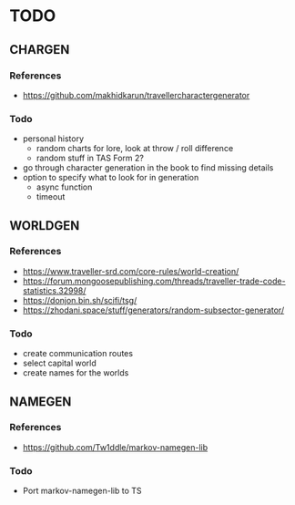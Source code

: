 # TODO

## CHARGEN

### References

- https://github.com/makhidkarun/travellercharactergenerator

### Todo

- personal history
  - random charts for lore, look at throw / roll difference
  - random stuff in TAS Form 2?
- go through character generation in the book to find missing details
- option to specify what to look for in generation
  - async function
  - timeout

## WORLDGEN

### References

- https://www.traveller-srd.com/core-rules/world-creation/
- https://forum.mongoosepublishing.com/threads/traveller-trade-code-statistics.32998/
- https://donjon.bin.sh/scifi/tsg/
- https://zhodani.space/stuff/generators/random-subsector-generator/

### Todo

- create communication routes
- select capital world
- create names for the worlds

## NAMEGEN

### References

- https://github.com/Tw1ddle/markov-namegen-lib

### Todo

- Port markov-namegen-lib to TS
